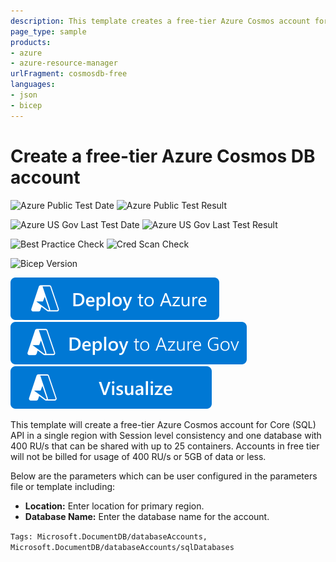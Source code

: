 ```yaml
---
description: This template creates a free-tier Azure Cosmos account for Core (SQL) API with a database with shared throughput of 400 RU/s.
page_type: sample
products:
- azure
- azure-resource-manager
urlFragment: cosmosdb-free
languages:
- json
- bicep
---
```

# Create a free-tier Azure Cosmos DB account

![Azure Public Test Date](https://azurequickstartsservice.blob.core.windows.net/badges/quickstarts/microsoft.documentdb/cosmosdb-free/PublicLastTestDate.svg)
![Azure Public Test Result](https://azurequickstartsservice.blob.core.windows.net/badges/quickstarts/microsoft.documentdb/cosmosdb-free/PublicDeployment.svg)

![Azure US Gov Last Test Date](https://azurequickstartsservice.blob.core.windows.net/badges/quickstarts/microsoft.documentdb/cosmosdb-free/FairfaxLastTestDate.svg)
![Azure US Gov Last Test Result](https://azurequickstartsservice.blob.core.windows.net/badges/quickstarts/microsoft.documentdb/cosmosdb-free/FairfaxDeployment.svg)

![Best Practice Check](https://azurequickstartsservice.blob.core.windows.net/badges/quickstarts/microsoft.documentdb/cosmosdb-free/BestPracticeResult.svg)
![Cred Scan Check](https://azurequickstartsservice.blob.core.windows.net/badges/quickstarts/microsoft.documentdb/cosmosdb-free/CredScanResult.svg)

![Bicep Version](https://azurequickstartsservice.blob.core.windows.net/badges/quickstarts/microsoft.documentdb/cosmosdb-free/BicepVersion.svg)

[![Deploy To Azure](https://raw.githubusercontent.com/Azure/azure-quickstart-templates/master/1-CONTRIBUTION-GUIDE/images/deploytoazure.svg?sanitize=true)](https://portal.azure.com/#create/Microsoft.Template/uri/https%3A%2F%2Fraw.githubusercontent.com%2FAzure%2Fazure-quickstart-templates%2Fmaster%2Fquickstarts%2Fmicrosoft.documentdb%2Fcosmosdb-free%2Fazuredeploy.json)
[![Deploy To Azure US Gov](https://raw.githubusercontent.com/Azure/azure-quickstart-templates/master/1-CONTRIBUTION-GUIDE/images/deploytoazuregov.svg?sanitize=true)](https://portal.azure.us/#create/Microsoft.Template/uri/https%3A%2F%2Fraw.githubusercontent.com%2FAzure%2Fazure-quickstart-templates%2Fmaster%2Fquickstarts%2Fmicrosoft.documentdb%2Fcosmosdb-free%2Fazuredeploy.json)
[![Visualize](https://raw.githubusercontent.com/Azure/azure-quickstart-templates/master/1-CONTRIBUTION-GUIDE/images/visualizebutton.svg?sanitize=true)](http://armviz.io/#/?load=https%3A%2F%2Fraw.githubusercontent.com%2FAzure%2Fazure-quickstart-templates%2Fmaster%2Fquickstarts%2Fmicrosoft.documentdb%2Fcosmosdb-free%2Fazuredeploy.json)

This template will create a free-tier Azure Cosmos account for Core (SQL) API in a single region with Session level consistency and one database with 400 RU/s that can be shared with up to 25 containers. Accounts in free tier will not be billed for usage of 400 RU/s or 5GB of data or less.

Below are the parameters which can be user configured in the parameters file or template including:

- **Location:** Enter location for primary region.
- **Database Name:** Enter the database name for the account.

`Tags: Microsoft.DocumentDB/databaseAccounts, Microsoft.DocumentDB/databaseAccounts/sqlDatabases`
